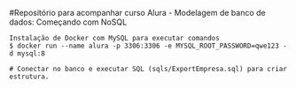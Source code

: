 #Repositório para acompanhar curso Alura - Modelagem de banco de dados: Começando com NoSQL

```
Instalação de Docker com MySQL para executar comandos
$ docker run --name alura -p 3306:3306 -e MYSQL_ROOT_PASSWORD=qwe123 -d mysql:8

# Conectar no banco e executar SQL (sqls/ExportEmpresa.sql) para criar estrutura.
```